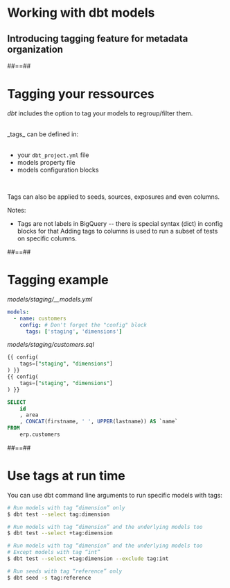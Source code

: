 <!-- .slide: class="transition"-->

# Working with dbt models

## Introducing tagging feature for metadata organization

##==##

<!-- .slide -->

# Tagging your ressources

_dbt_ includes the option to tag your models to regroup/filter them.

<br/>
<div>
_tags_ can be defined in:<br/> <br/>

- your `dbt_project.yml` file
- models property file
- models configuration blocks
</div>
<!-- .element: class="fragment" -->

<br/>

Tags can also be applied to seeds, sources, exposures and even columns.

<!-- .element: class="fragment" -->

Notes:

- Tags are not labels in BigQuery -- there is special syntax (dict) in config blocks for that
  Adding tags to columns is used to run a subset of tests on specific columns.

##==##

<!-- .slide: class="with-code"-->

# Tagging example

_models/staging/\_\_models.yml_

```yaml
models:
  - name: customers
    config: # Don't forget the "config" block
      tags: ['staging', 'dimensions']
```

_models/staging/customers.sql_

```sql
{{ config(
    tags=["staging", "dimensions"]
) }}
{{ config(
    tags=["staging", "dimensions"]
) }}

SELECT
    id
    , area
    , CONCAT(firstname, ' ', UPPER(lastname)) AS `name`
FROM
    erp.customers
```

##==##

<!-- .slide: class="with-code"-->

# Use tags at run time

You can use dbt command line arguments to run specific models with tags:

```bash
# Run models with tag “dimension” only
$ dbt test --select tag:dimension

# Run models with tag “dimension” and the underlying models too
$ dbt test --select +tag:dimension

# Run models with tag “dimension” and the underlying models too
# Except models with tag “int”
$ dbt test --select +tag:dimension --exclude tag:int

# Run seeds with tag “reference” only
$ dbt seed -s tag:reference
```
